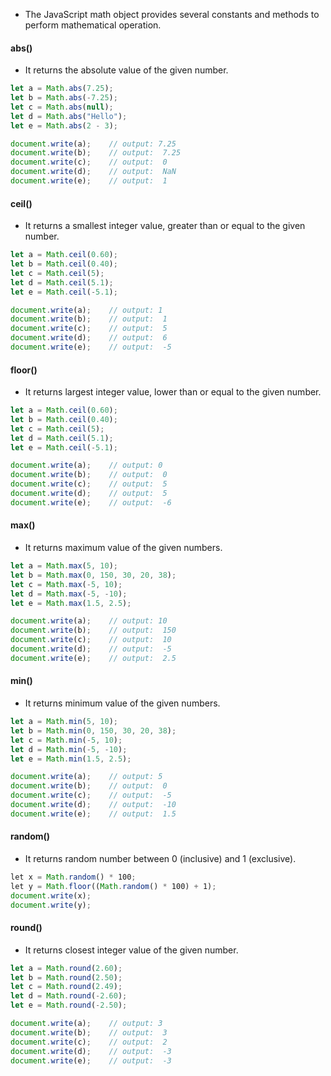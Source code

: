 * The JavaScript math object provides several constants and methods to perform mathematical operation.
#### abs() 
* It returns the absolute value of the given number. 
```js
let a = Math.abs(7.25);
let b = Math.abs(-7.25);
let c = Math.abs(null);
let d = Math.abs("Hello");
let e = Math.abs(2 - 3);

document.write(a);    // output: 7.25  
document.write(b);    // output:  7.25 
document.write(c);    // output:  0
document.write(d);    // output:  NaN
document.write(e);    // output:  1
```
#### ceil() 
* It returns a smallest integer value, greater than or equal to the given number. 
```js
let a = Math.ceil(0.60);
let b = Math.ceil(0.40);
let c = Math.ceil(5);
let d = Math.ceil(5.1);
let e = Math.ceil(-5.1);

document.write(a);    // output: 1 
document.write(b);    // output:  1 
document.write(c);    // output:  5
document.write(d);    // output:  6
document.write(e);    // output:  -5
```
#### floor()
* It returns largest integer value, lower than or equal to the given number. 
```js
let a = Math.ceil(0.60);
let b = Math.ceil(0.40);
let c = Math.ceil(5);
let d = Math.ceil(5.1);
let e = Math.ceil(-5.1);

document.write(a);    // output: 0
document.write(b);    // output:  0 
document.write(c);    // output:  5
document.write(d);    // output:  5
document.write(e);    // output:  -6
```
#### max() 
* It returns maximum value of the given numbers. 
```js
let a = Math.max(5, 10);
let b = Math.max(0, 150, 30, 20, 38);
let c = Math.max(-5, 10);
let d = Math.max(-5, -10);
let e = Math.max(1.5, 2.5);

document.write(a);    // output: 10
document.write(b);    // output:  150 
document.write(c);    // output:  10
document.write(d);    // output:  -5
document.write(e);    // output:  2.5
```
#### min() 
* It returns minimum value of the given numbers. 
```js
let a = Math.min(5, 10);
let b = Math.min(0, 150, 30, 20, 38);
let c = Math.min(-5, 10);
let d = Math.min(-5, -10);
let e = Math.min(1.5, 2.5);

document.write(a);    // output: 5
document.write(b);    // output:  0
document.write(c);    // output:  -5
document.write(d);    // output:  -10
document.write(e);    // output:  1.5
```
#### random() 
* It returns random number between 0 (inclusive) and 1 (exclusive). 
```js
let x = Math.random() * 100;
let y = Math.floor((Math.random() * 100) + 1);
document.write(x);    
document.write(y);   
```
#### round() 
* It returns closest integer value of the given number.
```js
let a = Math.round(2.60);
let b = Math.round(2.50);
let c = Math.round(2.49);
let d = Math.round(-2.60);
let e = Math.round(-2.50);

document.write(a);    // output: 3
document.write(b);    // output:  3
document.write(c);    // output:  2
document.write(d);    // output:  -3
document.write(e);    // output:  -3
```